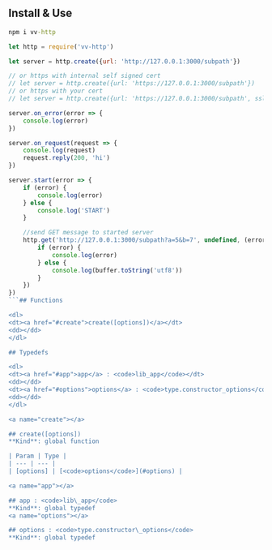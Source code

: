## Install & Use
```cmd
npm i vv-http
```
```js
let http = require('vv-http')

let server = http.create({url: 'http://127.0.0.1:3000/subpath'})

// or https with internal self signed cert
// let server = http.create({url: 'https://127.0.0.1:3000/subpath'})
// or https with your cert
// let server = http.create({url: 'https://127.0.0.1:3000/subpath', ssl: {key: fs.readFileSync('key.pem'), cert: fs.readFileSync('cert.pem')}})

server.on_error(error => {
    console.log(error)
})

server.on_request(request => {
    console.log(request)
    request.reply(200, 'hi')
})

server.start(error => {
    if (error) {
        console.log(error)
    } else {
        console.log('START')
    }

    //send GET message to started server
    http.get('http://127.0.0.1:3000/subpath?a=5&b=7', undefined, (error, buffer)  => {
        if (error) {
            console.log(error)
        } else {
            console.log(buffer.toString('utf8'))
        }
    })
})
```## Functions

<dl>
<dt><a href="#create">create([options])</a></dt>
<dd></dd>
</dl>

## Typedefs

<dl>
<dt><a href="#app">app</a> : <code>lib_app</code></dt>
<dd></dd>
<dt><a href="#options">options</a> : <code>type.constructor_options</code></dt>
<dd></dd>
</dl>

<a name="create"></a>

## create([options])
**Kind**: global function  

| Param | Type |
| --- | --- |
| [options] | [<code>options</code>](#options) | 

<a name="app"></a>

## app : <code>lib\_app</code>
**Kind**: global typedef  
<a name="options"></a>

## options : <code>type.constructor\_options</code>
**Kind**: global typedef  
